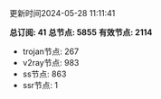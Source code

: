 更新时间2024-05-28 11:11:41

**总订阅: 41**
**总节点: 5855**
**有效节点: 2114**
- trojan节点: 267
- v2ray节点: 983
- ss节点: 863
- ssr节点: 1
